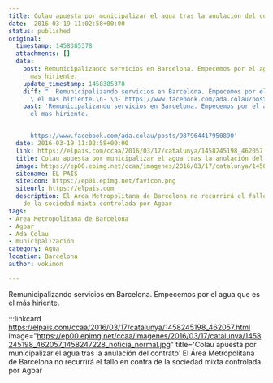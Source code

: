 ```yaml
---
title: Colau apuesta por municipalizar el agua tras la anulación del contrato
date:  2016-03-19 11:02:58+00:00
status: published
original:
  timestamp: 1458385378
  attachments: []
  data:
    post: Remunicipalizando servicios en Barcelona. Empecemos por el agua que es el
      mas hiriente.
    update_timestamp: 1458385378
    diff: "  Remunicipalizando servicios en Barcelona. Empecemos por el agua que es\
      \ el mas hiriente.\n- \n- https://www.facebook.com/ada.colau/posts/987964417950890"
    past: 'Remunicipalizando servicios en Barcelona. Empecemos por el agua que es
      el mas hiriente.


      https://www.facebook.com/ada.colau/posts/987964417950890'
  date: 2016-03-19 11:02:58+00:00
  link: https://elpais.com/ccaa/2016/03/17/catalunya/1458245198_462057.html
  title: Colau apuesta por municipalizar el agua tras la anulación del contrato
  image: https://ep00.epimg.net/ccaa/imagenes/2016/03/17/catalunya/1458245198_462057_1458247228_noticia_normal.jpg
  sitename: EL PAÍS
  siteicon: https://ep01.epimg.net/favicon.png
  siteurl: https://elpais.com
  description: El Área Metropolitana de Barcelona no recurrirá el fallo en contra
    de la sociedad mixta controlada por Agbar
tags:
- Area Metropolitana de Barcelona
- Agbar
- Ada Colau
- municipalización
category: Agua
location: Barcelona
author: vokimon

---
```

Remunicipalizando servicios en Barcelona.
Empecemos por el agua que es el más hiriente.

:::linkcard https://elpais.com/ccaa/2016/03/17/catalunya/1458245198_462057.html image="https://ep00.epimg.net/ccaa/imagenes/2016/03/17/catalunya/1458245198_462057_1458247228_noticia_normal.jpg" title='Colau apuesta por municipalizar el agua tras la anulación del contrato'
    El Área Metropolitana de Barcelona no recurrirá el fallo en contra de la sociedad mixta controlada por Agbar

